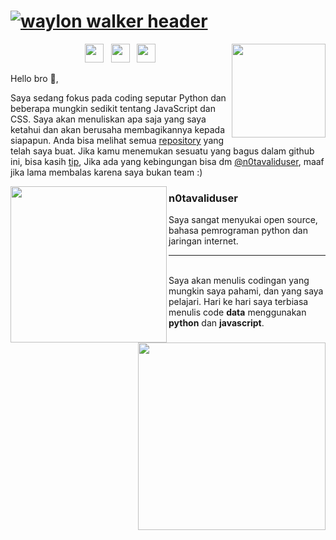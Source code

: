 # [![waylon walker header](https://github.com/n0tavaliduser/Images/blob/main/README%20PROFIL/Untitled(1).jpg)](https://github.com/n0tavaliduser)

<p>
  <img width="150" align='right' src="https://github.com/n0tavaliduser/Images/blob/main/README%20PROFIL/Untitled(2).jpg">
</p>

<p align='center'>
<a href="https://twitter.com/n0tavaliduser"><img height="30" src="https://github.com/n0tavaliduser/n0tavaliduser/icon/twitter.png?raw=true"></a>&nbsp;&nbsp;
<a href="https://www.instagram.com/n0tavaliduser/"><img height="30" src="https://github.com/n0tavaliduser/n0tavaliduser/icon/instagram.jpg?raw=true"></a>&nbsp;&nbsp;
<a href="https://www.linkedin.com/in/na-vu-14ab75200/"><img height="30" src="https://github.com/n0tavaliduser/n0tavaliduser/icon/linkedin.png?raw=true"></a>
</p>




Hello bro 👋,

Saya sedang fokus pada coding seputar Python dan beberapa mungkin sedikit tentang JavaScript dan CSS.  Saya akan menuliskan apa saja yang saya ketahui dan akan berusaha membagikannya kepada siapapun.  Anda bisa melihat semua <a href="https://github.com/n0tavaliduser?tab=repositories">repository</a> yang telah saya buat.  Jika kamu menemukan sesuatu yang bagus dalam github ini, bisa kasih [tip](https://www.buymeacoffee.com/), Jika ada yang kebingungan bisa dm [@n0tavaliduser](https://www.instagram.com/n0tavaliduser/), maaf jika lama membalas karena saya bukan team :)

 <p>
  <img width="250" align='left' src="https://github.com/n0tavaliduser/Images/blob/main/README%20PROFIL/Untitled(4).jpg">
</p>
 
### n0tavaliduser

Saya sangat menyukai open source, bahasa pemrograman python dan jaringan internet. 

 ---

<p>
  <img width="300" align='right' src="https://github.com/n0tavaliduser/Images/blob/main/README%20PROFIL/Untitled(5).jpg">
</p>

<br/>
Saya akan menulis codingan yang mungkin saya pahami, dan yang saya pelajari. Hari ke hari saya terbiasa menulis code <b>data</b> menggunakan <b>python</b> dan <b>javascript</b>. 
